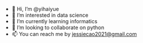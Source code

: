 - 👋 Hi, I’m @yihaiyue
- 👀 I’m interested in data science
- 🌱 I’m currently learning informatics
- 💞️ I’m looking to collaborate on python
- 📫 You can reach me by jessiecao2021@gmail.com

<!---
yihaiyue/yihaiyue is a ✨ special ✨ repository because its `README.md` (this file) appears on your GitHub profile.
You can click the Preview link to take a look at your changes.
--->
